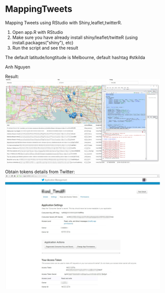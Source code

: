 # MappingTweets
Mapping Tweets using RStudio with Shiny,leaflet,twitterR. <br />
1) Open app.R with RStudio <br />
2) Make sure you have already install shiny/leaflet/twitteR (using install.packages("shiny"), etc) <br />
3) Run the script and see the result <br /> 

The default latitude/longtitude is Melbourne, default hashtag #stkilda

Anh Nguyen

Result:
![alt tag](https://raw.githubusercontent.com/kodzitive/MappingTweets/master/Screenshot/MappingTweetsResult.jpg)

Obtain tokens details from Twitter:
![alt tag](https://raw.githubusercontent.com/kodzitive/MappingTweets/master/Screenshot/ObtainTokensFromTwitter.jpg)
